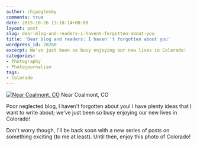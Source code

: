 ```yaml
---
author: chipoglesby
comments: true
date: 2015-10-26 13:18:14+00:00
layout: post
slug: dear-blog-and-readers-i-havent-forgotten-about-you
title: 'Dear blog and readers: I haven''t forgotten about you'
wordpress_id: 28260
excerpt: We've just been so busy enjoying our new lives in Colorado!
categories:
- Photography
- Photojournalism
tags:
- Colorado
---
```


[![Near Coalmont, CO](http://www.chipoglesby.com/wp-content/uploads/2015/10/12032649_723866255117_813998632279074498_o-1024x683.jpg)](http://www.chipoglesby.com/wp-content/uploads/2015/10/12032649_723866255117_813998632279074498_o.jpg) Near Coalmont, CO

Poor neglected blog, I haven't forgotten about you! I have plenty ideas that I want to write about; we've just been so busy enjoying our new lives in Colorado!

Don't worry though, I'll be back soon with a new series of posts on something exciting (to me at least). Until then, enjoy this photo of Colorado!
